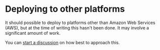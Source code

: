 # Deploying to other platforms

It should possible to deploy to platforms other than Amazon Web Services (AWS), but at the time of writing this hasn't been done. It may involve a significant amount of work. 

You can [start a discussion](https://github.com/uktrade/data-workspace/discussions) on how best to approach this.
